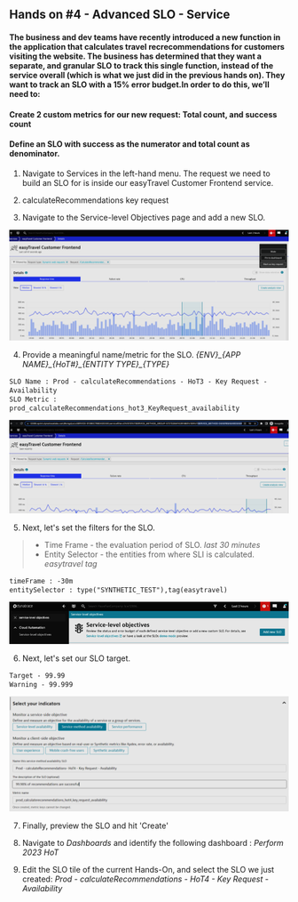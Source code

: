 ## Hands on #4 - Advanced SLO - Service

#### The business and dev teams have recently introduced a new function in the application that calculates travel recrecommendations for customers visiting the website. The business has determined that they want a separate, and granular SLO to track this single function, instead of the service overall (which is what we just did in the previous hands on). They want to track an SLO with a 15% error budget.In order to do this, we’ll need to: 
#### Create 2 custom metrics for our new request: Total count, and success count
#### Define an SLO with success as the numerator and total count as denominator. 

1. Navigate to Services in the left-hand menu. The request we need to build an SLO for is inside our easyTravel Customer Frontend service.

2. calculateRecommendations key request

3. Navigate to the Service-level Objectives page and add a new SLO. 

![](../../assets/images/handson4_2.png)

4. Provide a meaningful name/metric for the SLO. *{ENV}\_{APP NAME}\_{HoT#}\_{ENTITY TYPE}\_{TYPE}*

```
SLO Name : Prod - calculateRecommendations - HoT3 - Key Request - Availability
SLO Metric : prod_calculateRecommendations_hot3_KeyRequest_availability
```

![](../../assets/images/handson4_4.png)


5. Next, let's set the filters for the SLO.
> - Time Frame - the evaluation period of SLO. *last 30 minutes* </br>
> - Entity Selector - the entities from where SLI is calculated. *easytravel tag*</br>

```
timeFrame : -30m
entitySelector : type("SYNTHETIC_TEST"),tag(easytravel)
```

![](../../assets/images/handson4_5.png)

6. Next, let's set our SLO target.

```
Target - 99.99
Warning - 99.999
```

![](../../assets/images/handson4_6.png)

7. Finally, preview the SLO and hit 'Create'

8. Navigate to *Dashboards* and identify the following dashboard : *Perform 2023 HoT*

9. Edit the SLO tile of the current Hands-On, and select the SLO we just created: *Prod - calculateRecommendations - HoT4 - Key Request - Availability*